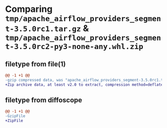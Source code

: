 # Comparing `tmp/apache_airflow_providers_segment-3.5.0rc1.tar.gz` & `tmp/apache_airflow_providers_segment-3.5.0rc2-py3-none-any.whl.zip`

## filetype from file(1)

```diff
@@ -1 +1 @@
-gzip compressed data, was "apache_airflow_providers_segment-3.5.0rc1.tar", last modified: Mon Jan 22 08:30:47 2024, max compression
+Zip archive data, at least v2.0 to extract, compression method=deflate
```

## filetype from diffoscope

```diff
@@ -1 +1 @@
-GzipFile
+ZipFile
```

